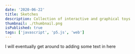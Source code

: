 ```yaml
---
date: '2020-06-22'
title: Sketches
description: Collection of interactive and graphical toys
thumbnail: ./thumbnail.png
isPublished: true
tags: ['javascript', 'p5.js', 'web']
---
```


I will eventually get around to adding some text in here
